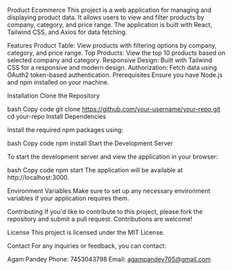 Product Ecommerce
This project is a web application for managing and displaying product data. It allows users to view and filter products by company, category, and price range. The application is built with React, Tailwind CSS, and Axios for data fetching.

Features
Product Table: View products with filtering options by company, category, and price range.
Top Products: View the top 10 products based on selected company and category.
Responsive Design: Built with Tailwind CSS for a responsive and modern design.
Authorization: Fetch data using OAuth2 token-based authentication.
Prerequisites
Ensure you have Node.js and npm installed on your machine.

Installation
Clone the Repository

bash
Copy code
git clone https://github.com/your-username/your-repo.git
cd your-repo
Install Dependencies

Install the required npm packages using:

bash
Copy code
npm install
Start the Development Server

To start the development server and view the application in your browser:

bash
Copy code
npm start
The application will be available at http://localhost:3000.

Environment Variables
Make sure to set up any necessary environment variables if your application requires them.

Contributing
If you'd like to contribute to this project, please fork the repository and submit a pull request. Contributions are welcome!

License
This project is licensed under the MIT License.

Contact
For any inquiries or feedback, you can contact:

Agam Pandey
Phone: 7453043798
Email: agampandey705@gmail.com
